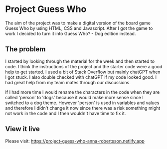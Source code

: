 # Project Guess Who

The aim of the project was to make a digital version of the board game Guess Who by using HTML, CSS and Javascript. After I got the game to work I decided to turn it into Guess Who? - Dog edition instead.

## The problem

I started by looking through the material for the week and then started to code. I think the instructions of the project and the starter code were a good help to get started. I used a bit of Stack Overflow but mainly chatGPT when I got stuck. I also double checked with chatGPT if my code looked good. I had great help from my team mates through our discussions.

If I had more time I would rename the characters in the code when they are called 'person' to 'dogs' because it would make more sense since I switched to a dog theme. However 'person' is used in variables and values and therefore I didn't change it now since there was a risk something might not work in the code and I then wouldn't have time to fix it.

## View it live

Please visit:
https://project-guess-who-anna-robertsson.netlify.app